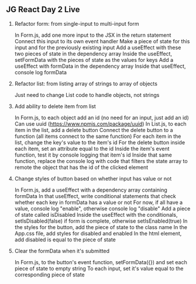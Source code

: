 ## JG React Day 2 Live

1. Refactor form: from single-input to multi-input form

   In Form.js, add one more input to the JSX in the return statement
   Connect this input to its own event handler
   Make a piece of state for this input and for the previously existing input
   Add a useEffect with these two pieces of state in the dependency array
   Inside the useEffect, setFormData with the pieces of state as the values for keys
   Add a useEffect with formData in the dependency array
   Inside that useEffect, console log formData

2. Refactor list: from listing array of strings to array of objects

   Just need to change List code to handle objects, not strings

3. Add ability to delete item from list

   In Form.js, to each object add an id (no need for an input, just add an id)
   Can use uuid (https://www.npmjs.com/package/uuid)
   In List.js, to each item in the list, add a delete button
   Connect the delete button to a function (all items connect to the same function)
   For each item in the list, change the key's value to the item's id
   For the delete button inside each item, set an attribute equal to the id
   Inside the item's event function, test it by console logging that item's id
   Inside that same function, replace the console log with code that filters the state array to remote the object that has the id of the clicked element

4. Change styles of button based on whether input has value or not

   In Form.js, add a useEffect with a dependency array containing formData
   In that useEffect, write conditional statements that check whether each key in formData has a value or not
   For now, if all have a value, console log "enable", otherwise console log "disable"
   Add a piece of state called isDisabled
   Inside the useEffect with the conditionals, setIsDisabled(false) if form is complete, otherwise setIsEnabled(true)
   In the styles for the button, add the piece of state to the class name
   In the App.css file, add styles for disabled and enabled
   In the html element, add disabled is equal to the piece of state

5. Clear the formData when it's submitted

   In Form.js, to the button's event function, setFormData({}) and set each piece of state to empty string
   To each input, set it's value equal to the corresponding piece of state
